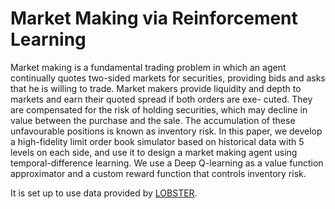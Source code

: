 # Market Making via Reinforcement Learning

Market making is a fundamental trading problem in which
an agent continually quotes two-sided markets for securities, providing
bids and asks that he is willing to trade. Market makers provide liquidity
and depth to markets and earn their quoted spread if both orders are exe-
cuted. They are compensated for the risk of holding securities, which may
decline in value between the purchase and the sale. The accumulation of
these unfavourable positions is known as inventory risk. In this paper,
we develop a high-fidelity limit order book simulator based on historical
data with 5 levels on each side, and use it to design a market making
agent using temporal-difference learning. We use a Deep Q-learning as a
value function approximator and a custom reward function that
controls inventory risk.

It is set up to use data provided by [LOBSTER](https://lobsterdata.com/).
